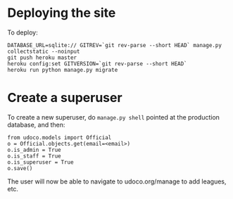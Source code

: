 Deploying the site
==================

To deploy:

    DATABASE_URL=sqlite:// GITREV=`git rev-parse --short HEAD` manage.py collectstatic --noinput
    git push heroku master
    heroku config:set GITVERSION=`git rev-parse --short HEAD`
    heroku run python manage.py migrate

Create a superuser
==================

To create a new superuser, do `manage.py shell` pointed at the production database, and
then:

    from udoco.models import Official
    o = Official.objects.get(email=<email>)
    o.is_admin = True
    o.is_staff = True
    o.is_superuser = True
    o.save()

The user will now be able to navigate to udoco.org/manage to add leagues, etc.
